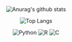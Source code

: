 <div align="center">

![Anurag's github stats](https://github-readme-stats.vercel.app/api?username=SY-Han&count_private=true&show_icons=true&theme=graywhite)

![Top Langs](https://github-readme-stats.vercel.app/api/top-langs/?username=SY-Han&count_private=true&layout=compact&theme=graywhite)

![Python](https://img.shields.io/badge/python-3670A0?style=for-the-badge&logo=python&logoColor=ffdd54)
![R](https://img.shields.io/badge/r-%23276DC3.svg?style=for-the-badge&logo=r&logoColor=white)
![C](https://img.shields.io/badge/c-%2300599C.svg?style=for-the-badge&logo=c&logoColor=white)</div>
